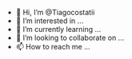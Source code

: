- 👋 Hi, I’m @Tiagocostatii
- 👀 I’m interested in ...
- 🌱 I’m currently learning ...
- 💞️ I’m looking to collaborate on ...
- 📫 How to reach me ...

<!---
Tiagocostatii/Tiagocostatii is a ✨ special ✨ repository because its `README.md` (this file) appears on your GitHub profile.
You can click the Preview link to take a look at your changes.
--->
